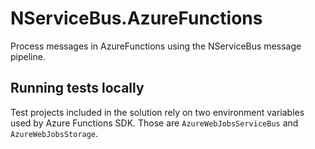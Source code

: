 # NServiceBus.AzureFunctions

Process messages in AzureFunctions using the NServiceBus message pipeline.

## Running tests locally

Test projects included in the solution rely on two environment variables used by Azure Functions SDK. Those are `AzureWebJobsServiceBus` and `AzureWebJobsStorage`.